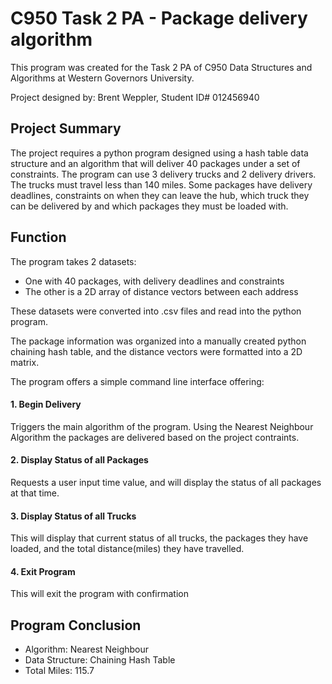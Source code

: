 # C950 Task 2 PA - Package delivery algorithm

This program was created for the Task 2 PA of C950 Data Structures and Algorithms at Western Governors University.

Project designed by: Brent Weppler, Student ID# 012456940

## Project Summary
The project requires a python program designed using a hash table data structure and an algorithm that will deliver 40 packages under a set of constraints. The program can use 3 delivery trucks and 2 delivery drivers. The trucks must travel less than 140 miles. Some packages have delivery deadlines, constraints on when they can leave the hub, which truck they can be delivered by and which packages they must be loaded with.

## Function
The program takes 2 datasets:
- One with 40 packages, with delivery deadlines and constraints
- The other is a 2D array of distance vectors between each address

These datasets were converted into .csv files and read into the python program.

The package information was organized into a manually created python chaining hash table, and the distance vectors were formatted into a 2D matrix.

The program offers a simple command line interface offering:
#### 1. Begin Delivery
Triggers the main algorithm of the program. Using the Nearest Neighbour Algorithm the packages are delivered based on the project contraints.

#### 2. Display Status of all Packages
Requests a user input time value, and will display the status of all packages at that time.

#### 3. Display Status of all Trucks
This will display that current status of all trucks, the packages they have loaded, and the total distance(miles) they have travelled. 

#### 4. Exit Program
This will exit the program with confirmation

## Program Conclusion
- Algorithm: Nearest Neighbour
- Data Structure: Chaining Hash Table
- Total Miles: 115.7